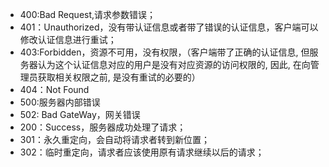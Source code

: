 * 400:Bad Request,请求参数错误；
* 401：Unauthorized，没有带认证信息或者带了错误的认证信息，客户端可以修改认证信息进行重试；
* 403:Forbidden，资源不可用，没有权限，（客户端带了正确的认证信息, 但服务器认为这个认证信息对应的用户是没有对应资源的访问权限的, 因此, 在向管理员获取相关权限之前, 是没有重试的必要的）
* 404：Not Found
* 500:服务器内部错误   
* 502: Bad GateWay，网关错误
* 200：Success，服务器成功处理了请求；
* 301：永久重定向，会自动将请求者转到新位置；  
* 302：临时重定向，请求者应该使用原有请求继续以后的请求；